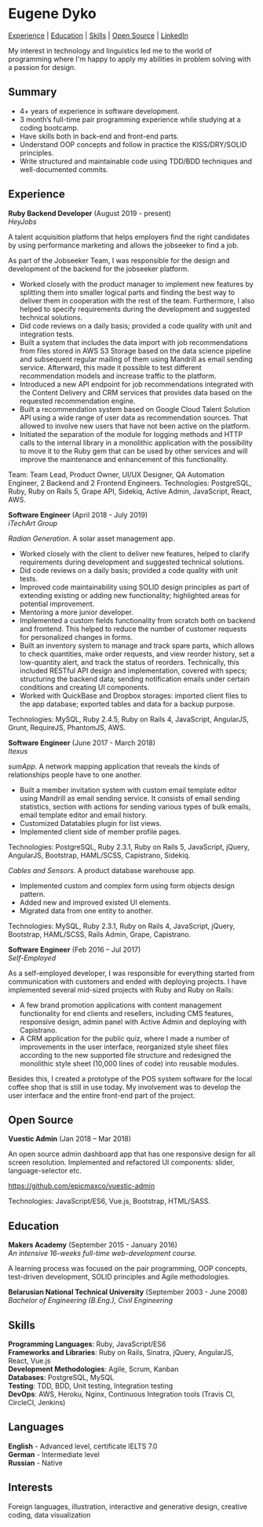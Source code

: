 # Eugene Dyko

[Experience](#experience) | [Education](#education) | [Skills](#skills) | [Open Source](#open-source) | [LinkedIn](http://www.linkedin.com/in/yevdyko)

My interest in technology and linguistics led me to the world of programming where I'm happy to apply my abilities in problem solving with a passion for design.

## Summary

- 4+ years of experience in software development.
- 3 month’s full-time pair programming experience while studying at a coding bootcamp.
- Have skills both in back-end and front-end parts.
- Understand OOP concepts and follow in practice the KISS/DRY/SOLID principles.
- Write structured and maintainable code using TDD/BDD techniques and well-documented commits.

## Experience

**Ruby Backend Developer** (August 2019 - present)\
*HeyJobs*

A talent acquisition platform that helps employers find the right candidates by using performance marketing and allows the
jobseeker to find a job.

As part of the Jobseeker Team, I was responsible for the design and development of the backend for the jobseeker platform.

- Worked closely with the product manager to implement new features by splitting them into smaller logical parts and finding the best way to deliver them in cooperation with the rest of the team. Furthermore, I also helped to specify requirements during the development and suggested technical solutions.
- Did code reviews on a daily basis; provided a code quality with unit and integration tests.
- Built a system that includes the data import with job recommendations from files stored in AWS S3 Storage based on the data science pipeline and subsequent regular mailing of them using Mandrill as email sending service. Afterward, this made it possible to test different recommendation models and increase traffic to the platform.
- Introduced a new API endpoint for job recommendations integrated with the Content Delivery and CRM services that provides data based on the requested recommendation engine.
- Built a recommendation system based on Google Cloud Talent Solution API using a wide range of user data as recommendation sources. That allowed to involve new users that have not been active on the platform.
- Initiated the separation of the module for logging methods and HTTP calls to the internal library in a monolithic application with the possibility to move it to the Ruby gem that can be used by other services and will improve the maintenance and enhancement of this functionality.

Team: Team Lead, Product Owner, UI/UX Designer, QA Automation Engineer, 2 Backend and 2 Frontend Engineers. Technologies: PostgreSQL, Ruby, Ruby on Rails 5, Grape API, Sidekiq, Active Admin, JavaScript, React, AWS.

**Software Engineer** (April 2018 - July 2019)\
*iTechArt Group*

*Radian Generation*. A solar asset management app.

- Worked closely with the client to deliver new features, helped to clarify requirements during development and suggested technical solutions.
- Did code reviews on a daily basis; provided a code quality with unit tests.
- Improved code maintainability using SOLID design principles as part of extending existing or adding new functionality; highlighted areas for potential improvement.
- Mentoring a more junior developer.
- Implemented a custom fields functionality from scratch both on backend and frontend. This helped to reduce the number of customer requests for personalized changes in forms.
- Built an inventory system to manage and track spare parts, which allows to check quantities, make order requests, and view reorder history, set a low-quantity alert, and track the status of reorders. Technically, this included RESTful API design and implementation, covered with specs; structuring the backend data; sending notification emails under certain conditions and creating UI components.
- Worked with QuickBase and Dropbox storages: imported client files to the app database; exported tables and data for a backup purpose.

Technologies: MySQL, Ruby 2.4.5, Ruby on Rails 4, JavaScript, AngularJS, Grunt, RequireJS, PhantomJS, AWS.

**Software Engineer** (June 2017 - March 2018)\
*Itexus*

*sumApp*. A network mapping application that reveals the kinds of relationships people have to one another.

- Built a member invitation system with custom email template editor using Mandrill as email sending service. It consists of email sending statistics, section with actions for sending various types of bulk emails, email template editor and email history.
- Customized Datatables plugin for list views.
- Implemented client side of member profile pages.


Technologies: PostgreSQL, Ruby 2.3.1, Ruby on Rails 5, JavaScript, jQuery, AngularJS, Bootstrap, HAML/SCSS, Capistrano, Sidekiq.

*Cables and Sensors*. A product database warehouse app.

- Implemented custom and complex form using form objects design pattern.
- Added new and improved existed UI elements.
- Migrated data from one entity to another.

Technologies: MySQL, Ruby 2.3.1, Ruby on Rails 4, JavaScript, jQuery, Bootstrap, HAML/SCSS, Rails Admin, Grape, Capistrano.

**Software Engineer** (Feb 2016 – Jul 2017)\
*Self-Employed*

As a self-employed developer, I was responsible for everything started from communication with customers and ended with deploying projects. I have implemented several mid-sized projects with Ruby and Ruby on Rails:

- A few brand promotion applications with content management functionality for end clients and resellers, including CMS features, responsive design, admin panel with Active Admin and deploying with Capistrano.
- A CRM application for the public quiz, where I made a number of improvements in the user interface, reorganized style sheet files according to the new supported file structure and redesigned the monolithic style sheet (10,000 lines of code) into reusable modules.

Besides this, I created a prototype of the POS system software for the local coffee shop that is still in use today. My involvement was to develop the user interface and the entire front-end part of the project.

## Open Source

**Vuestic Admin** (Jan 2018 – Mar 2018)

An open source admin dashboard app that has one responsive design for all screen resolution.
Implemented and refactored UI components: slider, language-selector etc.

https://github.com/epicmaxco/vuestic-admin

Technologies: JavaScript/ES6, Vue.js, Bootstrap, HTML/SASS.

## Education

**Makers Academy** (September 2015 - January 2016)\
*An intensive 16-weeks full-time web-development course.*

A learning process was focused on the pair programming, OOP concepts, test-driven development, SOLID principles and Agile methodologies.

**Belarusian National Technical University** (September 2003 - June 2008)\
*Bachelor of Engineering (B.Eng.), Civil Engineering*

## Skills

**Programming Languages**: Ruby, JavaScript/ES6\
**Frameworks and Libraries**: Ruby on Rails, Sinatra, jQuery, AngularJS, React, Vue.js\
**Development Methodologies**: Agile, Scrum, Kanban\
**Databases**: PostgreSQL, MySQL\
**Testing**: TDD, BDD, Unit testing, Integration testing\
**DevOps**: AWS, Heroku, Nginx, Continuous Integration tools (Travis CI, CircleCI, Jenkins)

## Languages

**English** - Advanced level, certificate IELTS 7.0\
**German** - Intermediate level\
**Russian** - Native

## Interests

Foreign languages, illustration, interactive and generative design, creative coding, data visualization
